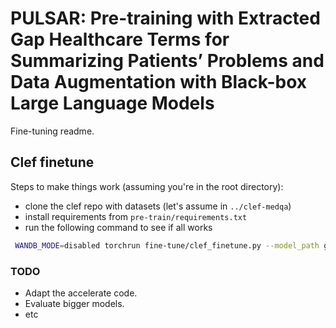 # PULSAR: Pre-training with Extracted Gap Healthcare Terms for Summarizing Patients’ Problems and Data Augmentation with Black-box Large Language Models
Fine-tuning readme.

## Clef finetune
Steps to make things work (assuming you're in the root directory):

 - clone the clef repo with datasets (let's assume in `../clef-medqa`)
 - install requirements from `pre-train/requirements.txt`
 - run the following command to see if all works

```bash
 WANDB_MODE=disabled torchrun fine-tune/clef_finetune.py --model_path google/flan-t5-small --tokenizer_name google/flan-t5-small --input_file ../clef-medqa/dataset/TaskB/TaskB-TrainingSet.csv --input_val_file ../clef-medqa/dataset/TaskB/TaskB-TrainingSet.csv --output_dir ../11b-l512-lr3e-5-nodg/ --output_file system.txt --predict_with_generate --num_train_epochs 3 --per_device_train_batch_size 4 --max_input_length 512 --gradient_accumulation_steps 1 --per_device_eval_batch_size 16 --learning_rate 3e-5 --train
```

### TODO
- Adapt the accelerate code.
- Evaluate bigger models.
- etc